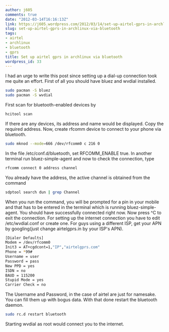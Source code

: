 ```yaml
---
author: j605
comments: true
date: "2012-03-14T16:16:13Z"
link: https://j605.wordpress.com/2012/03/14/set-up-airtel-gprs-in-archlinux-via-bluetooth/
slug: set-up-airtel-gprs-in-archlinux-via-bluetooth
tags:
- airtel
- archlinux
- bluetooth
- gprs
title: Set up airtel gprs in archlinux via bluetooth
wordpress_id: 33
---
```


I had an urge to write this post since setting up a dial-up connection took me quite an effort. First of all you should have bluez and wvdial installed.

```sh
sudo pacman -S bluez
sudo pacman -S wvdial
```

First scan for bluetooth-enabled devices by


```sh
hcitool scan
```


If there are any devices, its address and name would be displayed. Copy the required address. Now, create rfcomm device to connect to your phone via bluetooth. 


```sh
sudo mknod --mode=666 /dev/rfcomm0 c 216 0
```


In the file /etc/conf.d/bluetooth, set RFCOMM_ENABLE true. In another terminal run bluez-simple-agent and now to check the connection, type 


```sh
rfcomm connect 0 address channel
```


You already have the address, the active channel is obtained from the command 


```sh
sdptool search dun | grep Channel
```


When you run the command, you will be prompted for a pin in your mobile and that has to be entered in the terminal which is running bluez-simple-agent. You should have successfully connected right now. Now press ^C to exit the connection. For setting up the internet connection you have to edit /etc/wvdial.conf or create one. For guys using a different ISP, get your APN by googling(just change airtelgprs.in by your ISP's APN).


```sh
[Dialer Defaults]
Modem = /dev/rfcomm0 
Init3 = AT+cgdcont=1,"IP","airtelgprs.com"
Phone = *99# 
Username = user
Password = pass
New PPD = yes
ISDN = no
BAUD = 115200
Stupid Mode = yes
Carrier Check = no
```


The Username and Password, in the case of airtel are just for namesake. You can fill them up with bogus data. With that done restart the bluetooth daemon.


```sh
sudo rc.d restart bluetooth
```


Starting wvdial as root would connect you to the internet.
